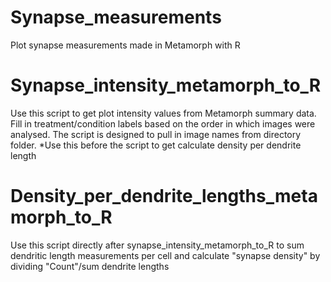# Synapse_measurements
Plot synapse measurements made in Metamorph with R 

# Synapse_intensity_metamorph_to_R
Use this script to get plot intensity values from Metamorph summary data.
Fill in treatment/condition labels based on the order in which images were analysed. The script is designed to pull in image names from directory folder.
*Use this before the script to get calculate density per dendrite length

# Density_per_dendrite_lengths_metamorph_to_R
Use this script directly after synapse_intensity_metamorph_to_R to sum dendritic length measurements per cell and calculate "synapse density" by dividing "Count"/sum dendrite lengths
